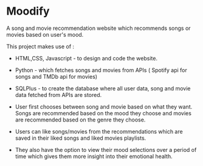# Moodify
A song and movie recommendation website which recommends songs or movies based on user's mood.

This project makes use of :
- HTML,CSS, Javascript - to design and code the website.
- Python - which fetches songs and movies from APIs ( Spotify api for songs and TMDb api for movies)
- SQLPlus - to create the database where all user data, song and movie data fetched from APIs are stored.

- User first chooses between song and movie based on what they want. Songs are recommended based on the mood they choose and movies are recommended based on the genre they choose.
- Users can like songs/movies from the recommendations which are saved in their liked songs and liked movies playlists.
- They also have the option to view their mood selections over a period of time which gives them more insight into their emotional health. 
